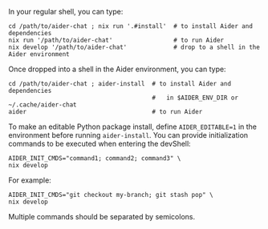 In your regular shell, you can type:

    cd /path/to/aider-chat ; nix run '.#install'  # to install Aider and dependencies
    nix run '/path/to/aider-chat'                 # to run Aider
    nix develop '/path/to/aider-chat'             # drop to a shell in the Aider environment

Once dropped into a shell in the Aider environment, you can type:

    cd /path/to/aider-chat ; aider-install  # to install Aider and dependencies
                                            #   in $AIDER_ENV_DIR or ~/.cache/aider-chat
    aider                                   # to run Aider

To make an editable Python package install, define `AIDER_EDITABLE=1`
in the environment before running `aider-install`.
You can provide initialization commands to be executed when entering the devShell:

    AIDER_INIT_CMDS="command1; command2; command3" \
    nix develop

For example:

    AIDER_INIT_CMDS="git checkout my-branch; git stash pop" \
    nix develop

Multiple commands should be separated by semicolons.
